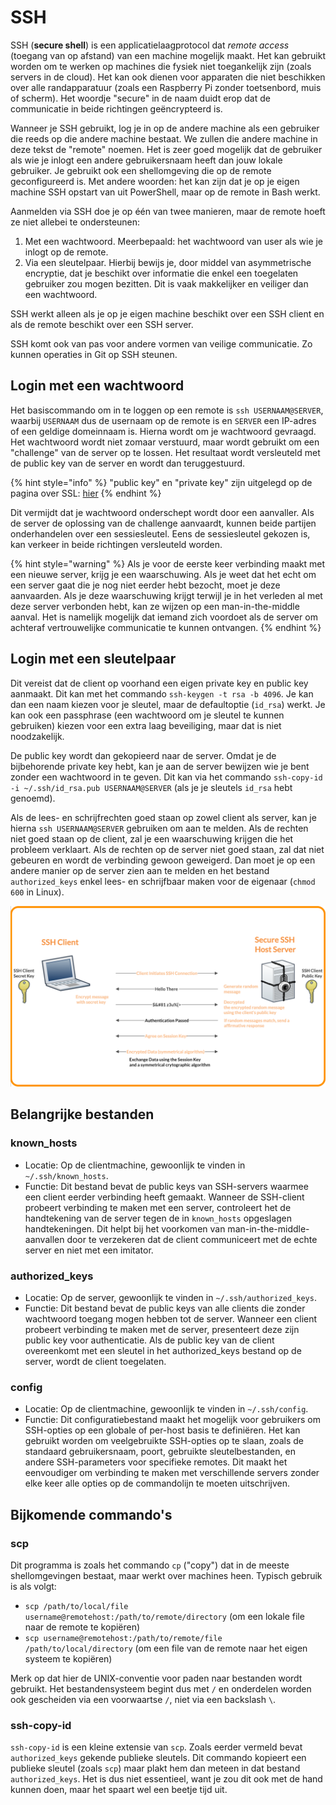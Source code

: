 # SSH
SSH (**secure shell**) is een applicatielaagprotocol dat *remote access* (toegang van op afstand) van een machine mogelijk maakt.
Het kan gebruikt worden om te werken op machines die fysiek niet toegankelijk zijn (zoals servers in de cloud).
Het kan ook dienen voor apparaten die niet beschikken over alle randapparatuur (zoals een Raspberry Pi zonder toetsenbord, muis of scherm).
Het woordje "secure" in de naam duidt erop dat de communicatie in beide richtingen geëncrypteerd is.

Wanneer je SSH gebruikt, log je in op de andere machine als een gebruiker die reeds op die andere machine bestaat.
We zullen die andere machine in deze tekst de "remote" noemen.
Het is zeer goed mogelijk dat de gebruiker als wie je inlogt een andere gebruikersnaam heeft dan jouw lokale gebruiker.
Je gebruikt ook een shellomgeving die op de remote geconfigureerd is.
Met andere woorden: het kan zijn dat je op je eigen machine SSH opstart van uit PowerShell, maar op de remote in Bash werkt.

Aanmelden via SSH doe je op één van twee manieren, maar de remote hoeft ze niet allebei te ondersteunen:

1. Met een wachtwoord. Meerbepaald: het wachtwoord van user als wie je inlogt op de remote.
2. Via een sleutelpaar. Hierbij bewijs je, door middel van asymmetrische encryptie, dat je beschikt over informatie die enkel een toegelaten gebruiker zou mogen bezitten. Dit is vaak makkelijker en veiliger dan een wachtwoord.

SSH werkt alleen als je op je eigen machine beschikt over een SSH client en als de remote beschikt over een SSH server.

SSH komt ook van pas voor andere vormen van veilige communicatie.
Zo kunnen operaties in Git op SSH steunen.

## Login met een wachtwoord
Het basiscommando om in te loggen op een remote is `ssh USERNAAM@SERVER`, waarbij `USERNAAM` dus de usernaam op de remote is en `SERVER` een IP-adres of een geldige domeinnaam is.
Hierna wordt om je wachtwoord gevraagd.
Het wachtwoord wordt niet zomaar verstuurd, maar wordt gebruikt om een "challenge" van de server op te lossen.
Het resultaat wordt versleuteld met de public key van de server en wordt dan teruggestuurd.

{% hint style="info" %}
"public key" en "private key" zijn uitgelegd op de pagina over SSL: [hier](./ssl.md)
{% endhint %}

Dit vermijdt dat je wachtwoord onderschept wordt door een aanvaller.
Als de server de oplossing van de challenge aanvaardt, kunnen beide partijen onderhandelen over een sessiesleutel.
Eens de sessiesleutel gekozen is, kan verkeer in beide richtingen versleuteld worden.

{% hint style="warning" %}
Als je voor de eerste keer verbinding maakt met een nieuwe server, krijg je een waarschuwing.
Als je weet dat het echt om een server gaat die je nog niet eerder hebt bezocht, moet je deze aanvaarden.
Als je deze waarschuwing krijgt terwijl je in het verleden al met deze server verbonden hebt, kan ze wijzen op een man-in-the-middle aanval.
Het is namelijk mogelijk dat iemand zich voordoet als de server om achteraf vertrouwelijke communicatie te kunnen ontvangen.
{% endhint %}

## Login met een sleutelpaar
Dit vereist dat de client op voorhand een eigen private key en public key aanmaakt.
Dit kan met het commando `ssh-keygen -t rsa -b 4096`.
Je kan dan een naam kiezen voor je sleutel, maar de defaultoptie (`id_rsa`) werkt.
Je kan ook een passphrase (een wachtwoord om je sleutel te kunnen gebruiken) kiezen voor een extra laag beveiliging, maar dat is niet noodzakelijk.

De public key wordt dan gekopieerd naar de server.
Omdat je de bijbehorende private key hebt, kan je aan de server bewijzen wie je bent zonder een wachtwoord in te geven.
Dit kan via het commando `ssh-copy-id -i ~/.ssh/id_rsa.pub USERNAAM@SERVER` (als je je sleutels `id_rsa` hebt genoemd).

Als de lees- en schrijfrechten goed staan op zowel client als server, kan je hierna `ssh USERNAAM@SERVER` gebruiken om aan te melden.
Als de rechten niet goed staan op de client, zal je een waarschuwing krijgen die het probleem verklaart.
Als de rechten op de server niet goed staan, zal dat niet gebeuren en wordt de verbinding gewoon geweigerd.
Dan moet je op een andere manier op de server zien aan te melden en het bestand `authorized_keys` enkel lees- en schrijfbaar maken voor de eigenaar (`chmod 600` in Linux).

![illustratie authenticatie via sleutels](./images/SSHkeydiagram.webp)

## Belangrijke bestanden

### known_hosts
- Locatie: Op de clientmachine, gewoonlijk te vinden in `~/.ssh/known_hosts`.
- Functie: Dit bestand bevat de public keys van SSH-servers waarmee een client eerder verbinding heeft gemaakt. Wanneer de SSH-client probeert verbinding te maken met een server, controleert het de handtekening van de server tegen de in `known_hosts` opgeslagen handtekeningen. Dit helpt bij het voorkomen van man-in-the-middle-aanvallen door te verzekeren dat de client communiceert met de echte server en niet met een imitator.

### authorized_keys
- Locatie: Op de server, gewoonlijk te vinden in `~/.ssh/authorized_keys`.
- Functie: Dit bestand bevat de public keys van alle clients die zonder wachtwoord toegang mogen hebben tot de server. Wanneer een client probeert verbinding te maken met de server, presenteert deze zijn public key voor authenticatie. Als de public key van de client overeenkomt met een sleutel in het authorized_keys bestand op de server, wordt de client toegelaten.

### config
- Locatie: Op de clientmachine, gewoonlijk te vinden in `~/.ssh/config`.
- Functie: Dit configuratiebestand maakt het mogelijk voor gebruikers om SSH-opties op een globale of per-host basis te definiëren. Het kan gebruikt worden om veelgebruikte SSH-opties op te slaan, zoals de standaard gebruikersnaam, poort, gebruikte sleutelbestanden, en andere SSH-parameters voor specifieke remotes. Dit maakt het eenvoudiger om verbinding te maken met verschillende servers zonder elke keer alle opties op de commandolijn te moeten uitschrijven.

## Bijkomende commando's

### scp
Dit programma is zoals het commando `cp` ("copy") dat in de meeste shellomgevingen bestaat, maar werkt over machines heen. Typisch gebruik is als volgt:

- `scp /path/to/local/file username@remotehost:/path/to/remote/directory` (om een lokale file naar de remote te kopiëren)
- `scp username@remotehost:/path/to/remote/file /path/to/local/directory` (om een file van de remote naar het eigen systeem te kopiëren)

Merk op dat hier de UNIX-conventie voor paden naar bestanden wordt gebruikt. Het bestandensysteem begint dus met `/` en onderdelen worden ook gescheiden via een voorwaartse `/`, niet via een backslash `\`.

### ssh-copy-id
`ssh-copy-id` is een kleine extensie van `scp`. Zoals eerder vermeld bevat `authorized_keys` gekende publieke sleutels. Dit commando kopieert een publieke sleutel (zoals `scp`) maar plakt hem dan meteen in dat bestand `authorized_keys`. Het is dus niet essentieel, want je zou dit ook met de hand kunnen doen, maar het spaart wel een beetje tijd uit.
